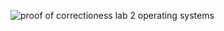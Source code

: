 ![proof of correctioness lab 2 operating systems](https://github.com/user-attachments/assets/bb9455e0-0e65-4a6a-98eb-6582dfb540f8)
